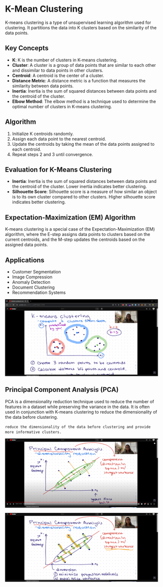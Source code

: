 # **K-Mean Clustering**

K-means clustering is a type of unsupervised learning algorithm used for clustering. It partitions the data into K clusters based on the similarity of the data points.

## Key Concepts

- **K**: K is the number of clusters in K-means clustering.
- **Cluster**: A cluster is a group of data points that are similar to each other and dissimilar to data points in other clusters.
- **Centroid**: A centroid is the center of a cluster.
- **Distance Metric**: A distance metric is a function that measures the similarity between data points.
- **Inertia**: Inertia is the sum of squared distances between data points and the centroid of the cluster.
- **Elbow Method**: The elbow method is a technique used to determine the optimal number of clusters in K-means clustering.

## Algorithm

1. Initialize K centroids randomly.
2. Assign each data point to the nearest centroid.
3. Update the centroids by taking the mean of the data points assigned to each centroid.
4. Repeat steps 2 and 3 until convergence.

## Evaluation for K-Means Clustering

- **Inertia**: Inertia is the sum of squared distances between data points and the centroid of the cluster. Lower inertia indicates better clustering.
- **Silhouette Score**: Silhouette score is a measure of how similar an object is to its own cluster compared to other clusters. Higher silhouette score indicates better clustering.

## Expectation-Maximization (EM) Algorithm

K-means clustering is a special case of the Expectation-Maximization (EM) algorithm, where the E-step assigns data points to clusters based on the current centroids, and the M-step updates the centroids based on the assigned data points.

## Applications

- Customer Segmentation
- Image Compression
- Anomaly Detection
- Document Clustering
- Recommendation Systems

![K-means Clustering](image.png)

## Principal Component Analysis (PCA)

PCA is a dimensionality reduction technique used to reduce the number of features in a dataset while preserving the variance in the data. It is often used in conjunction with K-means clustering to reduce the dimensionality of the data before clustering.

`reduce the dimensionality of the data before clustering and provide more informative clusters.`

![PCA](image-1.png)

![PCA](image-2.png)
